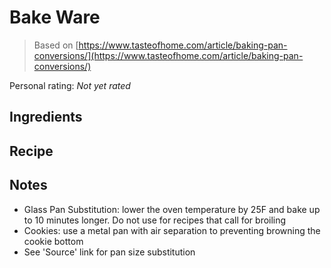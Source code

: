 <!-- Needs Manual Review -->

# Bake Ware

> Based on [https://www.tasteofhome.com/article/baking-pan-conversions/](https://www.tasteofhome.com/article/baking-pan-conversions/)

<!-- rating=0; (User can specify rating on scale of 1-5) -->
<!-- AUTO-UserRating -->
Personal rating: *Not yet rated*
<!-- /AUTO-UserRating -->

<!-- name_image=None; (User can specify image name) -->
<!-- AUTO-Image -->
<!-- TODO: Capture image -->
<!-- /AUTO-Image -->

## Ingredients



## Recipe



## Notes

* Glass Pan Substitution: lower the oven temperature by 25F and bake up to 10 minutes longer. Do not use for recipes that call for broiling
* Cookies: use a metal pan with air separation to preventing browning the cookie bottom
* See 'Source' link for pan size substitution
